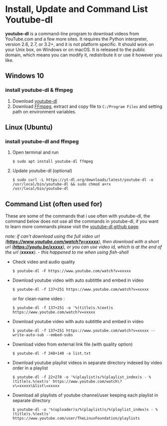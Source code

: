 # Install, Update and Command List Youtube-dl

**youtube-dl** is a command-line program to download videos from YouTube.com and a few more sites. It requires the Python interpreter, version 2.6, 2.7, or 3.2+, and it is not platform specific. It should work on your Unix box, on Windows or on macOS. It is released to the public domain, which means you can modify it, redistribute it or use it however you like.

## Windows 10

### install youtube-dl & ffmpeg

1. Download [youtube-dl](https://ytdl-org.github.io/youtube-dl/download.html)
2. Download [FFmpeg](https://www.ffmpeg.org/download.html), extract and copy file to `C:/Program Files` and setting path on environment variables.

## Linux (Ubuntu)

### install youtube-dl and ffmpeg

1. Open terminal and run 

   ```console
   $ sudo apt install youtube-dl ffmpeg
   ```

2. Update youtube-dl (optional) 

   ```console
   $ sudo curl -L https://yt-dl.org/downloads/latest/youtube-dl -o /usr/local/bin/youtube-dl && sudo chmod a+rx /usr/local/bin/youtube-dl
   ```

## Command List (often used for)

These are some of the commands that i use often with youtube-dl, the command below does not use all the commands in youtube-dl, if you want to learn more commands please visit the [youtube-dl github page](https://github.com/ytdl-org/youtube-dl). 

*note: if can't download using the full video url (**https://www.youtube.com/watch?v=xxxxx**), then download with a short url (**https://youtu.be/xxxxx**), or you can use video id, which is at the end of the url (**xxxxx**). - this happened to me when using fish-shell* 

* Check video and audio quality 
 	```
    $ youtube-dl -F https://www.youtube.com/watch?v=xxxxx
    ```


* Download youtube video with auto subtittle and embed in video 
	```
	$ youtube-dl -f 137+251 https://www.youtube.com/watch?v=xxxxx
	```

	or for clean-name video :

	```
	$ youtube-dl -f 137+251 -o '%(title)s.%(ext)s https://www.youtube.com/watch?v=xxxxx
	```
	

* Download youtube video with auto subtittle and embed in video 
	```
	$ youtube-dl -f 137+251 https://www.youtube.com/watch?v=xxxxx --write-auto-sub --embed-subs
	```

* Download video from external link file (with quality option) 
	```
	$ youtube-dl -f 248+140 -a list.txt
	```

* Download youtube playlist videos in separate directory indexed by video order in a playlist 
	```
	$ youtube-dl -f 22+278 -o '%(playlist)s/%(playlist_index)s - %(title)s.%(ext)s' https://www.youtube.com/watch\?v\=xxxxx\&list\=xxxxx
	```

* Download all playlists of youtube channel/user keeping each playlist in separate directory
	```console
	$ youtube-dl -o '%(uploader)s/%(playlist)s/%(playlist_index)s - %(title)s.%(ext)s' https://www.youtube.com/user/TheLinuxFoundation/playlists
	```